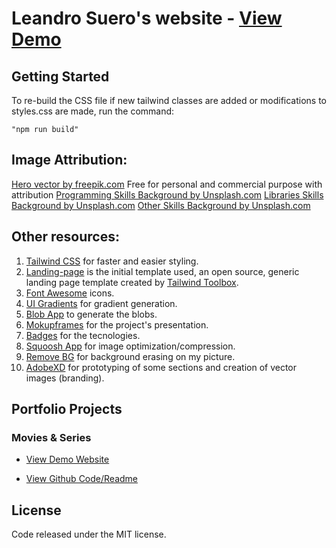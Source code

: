 # Leandro Suero's website - [View Demo](https://www.github.com/)

## Getting Started

To re-build the CSS file if new tailwind classes are added or modifications to styles.css are made, run the command:

`"npm run build"`

## Image Attribution:

[Hero vector by freepik.com](https://www.freepik.com/free-vector/isometric-education-illustration_3940819.htm#page=1&query=isometric%20plane&position=1)
Free for personal and commercial purpose with attribution
[Programming Skills Background by Unsplash.com](https://unsplash.com/photos/YlVjrBkfXt8)
[Libraries Skills Background by Unsplash.com](https://unsplash.com/photos/1emWndlDHs0)
[Other Skills Background by Unsplash.com](https://unsplash.com/photos/a1xlQq3HoJ0)

## Other resources:

1. [Tailwind CSS](https://tailwindcss.com/) for faster and easier styling.
2. [Landing-page](https://www.tailwindtoolbox.com/templates/landing-page) is the initial template used, an open source, generic landing page template created by [Tailwind Toolbox](https://www.tailwindtoolbox.com/).
3. [Font Awesome](https://fontawesome.com/icons) icons.
4. [UI Gradients](https://uigradients.com/#DanceToForget) for gradient generation.
5. [Blob App](https://blobs.app/) to generate the blobs.
6. [Mokupframes](https://www.mokupframes.com/) for the project's presentation.
7. [Badges](https://github.com/Ileriayo/markdown-badges) for the tecnologies.
8. [Squoosh App](https://squoosh.app/) for image optimization/compression.
9. [Remove BG](https://www.remove.bg/) for background erasing on my picture.
10. [AdobeXD](https://www.adobe.com/la/products/xd.html) for prototyping of some sections and creation of vector images (branding).

## Portfolio Projects

### Movies & Series

- [View Demo Website](https://moviseries.netlify.app/)

- [View Github Code/Readme](https://github.com/Leandro-Suero/portfolio-movies-react)

## License

Code released under the MIT license.
